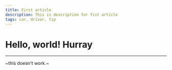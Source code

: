```yaml
---
title: First article
description: This is description for fist article
tags: car, driver, tip
---
```

# Hello, world! Hurray
---
~this doesn't work.~